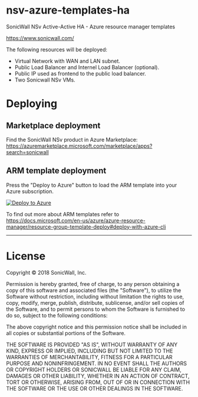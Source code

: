 # nsv-azure-templates-ha

SonicWall NSv Active-Active HA - Azure resource manager templates

https://www.sonicwall.com/

The following resources will be deployed:

* Virtual Network with WAN and LAN subnet.
* Public Load Balancer and Internel Load Balancer (optional).
* Public IP used as frontend to the public load balancer.
* Two Sonicwall NSv VMs.


Deploying
=========

Marketplace deployment
--------------------------

Find the SonicWall NSv product in Azure Marketplace: https://azuremarketplace.microsoft.com/marketplace/apps?search=sonicwall

ARM template deployment
-----------------------

Press the "Deploy to Azure" button to load the ARM template into your Azure subscription. 

[![Deploy to Azure](https://aka.ms/deploytoazurebutton)](https://portal.azure.com/#create/Microsoft.Template/uri/https%3A%2F%2Fraw.githubusercontent.com%2Fsonicwall-nsv%2Fazure-template%2Ffork%2FHA-LoadBalancer%2FazureDeploy.json)

To find out more about ARM templates refer to https://docs.microsoft.com/en-us/azure/azure-resource-manager/resource-group-template-deploy#deploy-with-azure-cli

***


# License

Copyright © 2018 SonicWall, Inc.

Permission is hereby granted, free of charge, to any person obtaining a copy
of this software and associated files (the "Software"), to utilize the Software
without restriction, including without limitation the rights to use, copy, 
modify, merge, publish, distribute, sublicense, and/or sell copies of the 
Software, and to permit persons to whom the Software is furnished to do so,
subject to the following conditions:

The above copyright notice and this permission notice shall be included
in all copies or substantial portions of the Software.

THE SOFTWARE IS PROVIDED "AS IS", WITHOUT WARRANTY OF ANY KIND, EXPRESS OR
IMPLIED, INCLUDING BUT NOT LIMITED TO THE WARRANTIES OF MERCHANTABILITY,
FITNESS FOR A PARTICULAR PURPOSE AND NONINFRINGEMENT.  IN NO EVENT SHALL
THE AUTHORS OR COPYRIGHT HOLDERS OR SONICWALL BE LIABLE FOR ANY CLAIM,
DAMAGES OR OTHER LIABILITY, WHETHER IN AN ACTION OF CONTRACT, TORT OR
OTHERWISE, ARISING FROM, OUT OF OR IN CONNECTION WITH THE SOFTWARE OR
THE USE OR OTHER DEALINGS IN THE SOFTWARE.
